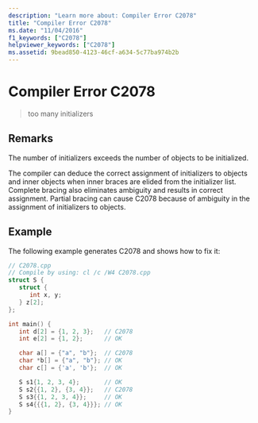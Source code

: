 ```yaml
---
description: "Learn more about: Compiler Error C2078"
title: "Compiler Error C2078"
ms.date: "11/04/2016"
f1_keywords: ["C2078"]
helpviewer_keywords: ["C2078"]
ms.assetid: 9bead850-4123-46cf-a634-5c77ba974b2b
---
```

# Compiler Error C2078

> too many initializers

## Remarks

The number of initializers exceeds the number of objects to be initialized.

The compiler can deduce the correct assignment of initializers to objects and inner objects when inner braces are elided from the initializer list. Complete bracing also eliminates ambiguity and results in correct assignment. Partial bracing can cause C2078 because of ambiguity in the assignment of initializers to objects.

## Example

The following example generates C2078 and shows how to fix it:

```cpp
// C2078.cpp
// Compile by using: cl /c /W4 C2078.cpp
struct S {
   struct {
      int x, y;
   } z[2];
};

int main() {
   int d[2] = {1, 2, 3};   // C2078
   int e[2] = {1, 2};      // OK

   char a[] = {"a", "b"};  // C2078
   char *b[] = {"a", "b"}; // OK
   char c[] = {'a', 'b'};  // OK

   S s1{1, 2, 3, 4};       // OK
   S s2{{1, 2}, {3, 4}};   // C2078
   S s3{{1, 2, 3, 4}};     // OK
   S s4{{{1, 2}, {3, 4}}}; // OK
}
```
